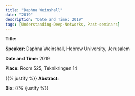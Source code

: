 ```yaml
---
title: "Daphna Weinshall"
date: "2019"
description: "Date and Time: 2019"
tags: [Understanding-Deep-Networks, Past-seminars]
---
```


**Title:** 

**Speaker:** Daphna Weinshall, Hebrew University, Jerusalem

**Date and Time:** 2019

**Place:** Room 525, Teknikringen 14

{{% justify %}}
**Abstract:** 

**Bio:** 
{{% /justify %}}